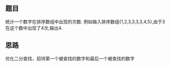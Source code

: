 ## 题目
统计一个数字在排序数组中出现的次数. 
例如输入排序数组{1,2,3,3,3,3,4,5},由于3在这个数中出现了4次,输出4.

## 思路
优化二分查找，招待第一个被查找的数字和最后一个被查找的数字